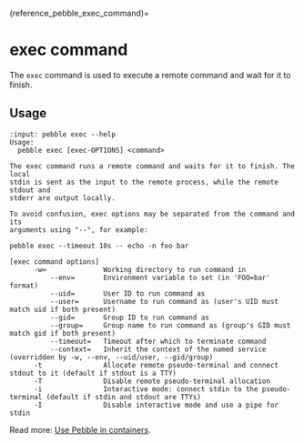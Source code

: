 (reference_pebble_exec_command)=
# exec command

The `exec` command is used to execute a remote command and wait for it to finish.

## Usage

<!-- START AUTOMATED OUTPUT -->
```{terminal}
:input: pebble exec --help
Usage:
  pebble exec [exec-OPTIONS] <command>

The exec command runs a remote command and waits for it to finish. The local
stdin is sent as the input to the remote process, while the remote stdout and
stderr are output locally.

To avoid confusion, exec options may be separated from the command and its
arguments using "--", for example:

pebble exec --timeout 10s -- echo -n foo bar

[exec command options]
      -w=              Working directory to run command in
          --env=       Environment variable to set (in 'FOO=bar' format)
          --uid=       User ID to run command as
          --user=      Username to run command as (user's UID must match uid if both present)
          --gid=       Group ID to run command as
          --group=     Group name to run command as (group's GID must match gid if both present)
          --timeout=   Timeout after which to terminate command
          --context=   Inherit the context of the named service (overridden by -w, --env, --uid/user, --gid/group)
      -t               Allocate remote pseudo-terminal and connect stdout to it (default if stdout is a TTY)
      -T               Disable remote pseudo-terminal allocation
      -i               Interactive mode: connect stdin to the pseudo-terminal (default if stdin and stdout are TTYs)
      -I               Disable interactive mode and use a pipe for stdin
```
<!-- END AUTOMATED OUTPUT -->

Read more: [Use Pebble in containers](../pebble-in-containers.md).
